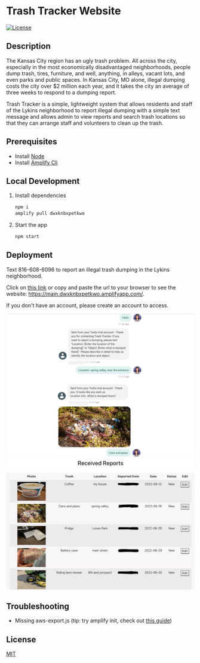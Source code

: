 # Trash Tracker Website

[![License](https://img.shields.io/badge/License-MIT-brightgreen.svg)](https://opensource.org/licenses/MIT)

## Description

The Kansas City region has an ugly trash problem. All across the city, especially in the most economically disadvantaged neighborhoods, people dump trash, tires, furniture, and well, anything, in alleys, vacant lots, and even parks and public spaces. In Kansas City, MO alone, illegal dumping costs the city over $2 million each year, and it takes the city an average of three weeks to respond to a dumping report. 

Trash Tracker is a simple, lightweight system that allows residents and staff of the Lykins neighborhood to report illegal dumping with a simple text message and allows admin to view reports and search trash locations so that they can arrange staff and volunteers to clean up the trash.

## Prerequisites
* Install [Node](https://nodejs.org/en/download/) 
* Install [Amplify Cli](https://docs.amplify.aws/cli/start/install/)

## Local Development
1. Install dependencies

    ```bash
    npm i
    amplify pull dwxknbxpetkwo
    ```

2. Start the app

    ```bash
    npm start
    ```

## Deployment

Text 816-608-6096 to report an illegal trash dumping in the Lykins neighborhood.

Click on [this link](https://main.dwxknbxpetkwo.amplifyapp.com/) or copy and paste the url to your browser to see the website: https://main.dwxknbxpetkwo.amplifyapp.com/. 

If you don't have an account, please create an account to access.

![SMS App example](./public/example_text_communication.jpeg)
![Web App example](./public/example_webapp.png)

## Troubleshooting 
- Missing aws-export.js (tip: try amplify init, check out [this guide](https://dzone.com/articles/a-complete-guide-for-integrating-aws-amplify-to-re))

## License

[MIT](https://opensource.org/licenses/MIT)

